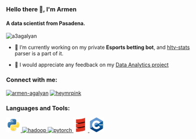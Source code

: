 <h3>Hello there 👋, I'm Armen</h3>
<h4>A data scientist from Pasadena.</h3>

<p align="left"> <img src="https://komarev.com/ghpvc/?username=a3agalyan&label=Profile%20views&color=0e75b6&style=flat" alt="a3agalyan" /> </p>

- 🔭 I’m currently working on my private **Esports betting bot**, and [hltv-stats](https://github.com/a3agalyan/hltv-stats) parser is a part of it.

- 👯 I would appreciate any feedback on my [Data Analytics project](https://github.com/a3agalyan/car-sharing-analysis)
<h3 align="left">Connect with me:</h3>
<p align="left">
<a href="https://linkedin.com/in/armen-agalyan" target="blank"><img align="center" src="https://raw.githubusercontent.com/rahuldkjain/github-profile-readme-generator/master/src/images/icons/Social/linked-in-alt.svg" alt="armen-agalyan" height="30" width="40" /></a>
<a href="https://kaggle.com/heymrpink" target="blank"><img align="center" src="https://raw.githubusercontent.com/rahuldkjain/github-profile-readme-generator/master/src/images/icons/Social/kaggle.svg" alt="heymrpink" height="30" width="40" /></a>
</p>

<h3 align="left">Languages and Tools:</h3>
<p align="left"> <a href="https://www.python.org" target="_blank" rel="noreferrer"> <img src="https://raw.githubusercontent.com/devicons/devicon/master/icons/python/python-original.svg" alt="python" width="40" height="40"/> </a> <a href="https://hadoop.apache.org/" target="_blank" rel="noreferrer"> <img src="https://www.vectorlogo.zone/logos/apache_hadoop/apache_hadoop-icon.svg" alt="hadoop" width="40" height="40"/> </a><a href="https://pytorch.org/" target="_blank" rel="noreferrer"> <img src="https://www.vectorlogo.zone/logos/pytorch/pytorch-icon.svg" alt="pytorch" width="40" height="40"/> </a> <a href="https://www.scala-lang.org" target="_blank" rel="noreferrer"> <img src="https://raw.githubusercontent.com/devicons/devicon/master/icons/scala/scala-original.svg" alt="scala" width="40" height="40"/> </a> <a href="https://www.w3schools.com/cpp/" target="_blank" rel="noreferrer"> <img src="https://raw.githubusercontent.com/devicons/devicon/master/icons/cplusplus/cplusplus-original.svg" alt="cplusplus" width="40" height="40"/> </a></p>

